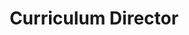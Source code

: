 ---
name: "Anusha Singhai"
group: "general board"
title: "Curriculum Director"
pronouns: "she/her"
img: "asinghai.jpg"
graduating_year: 2027
github: "anusha-singhai"
email: "aksinghai@g.ucla.edu"
---